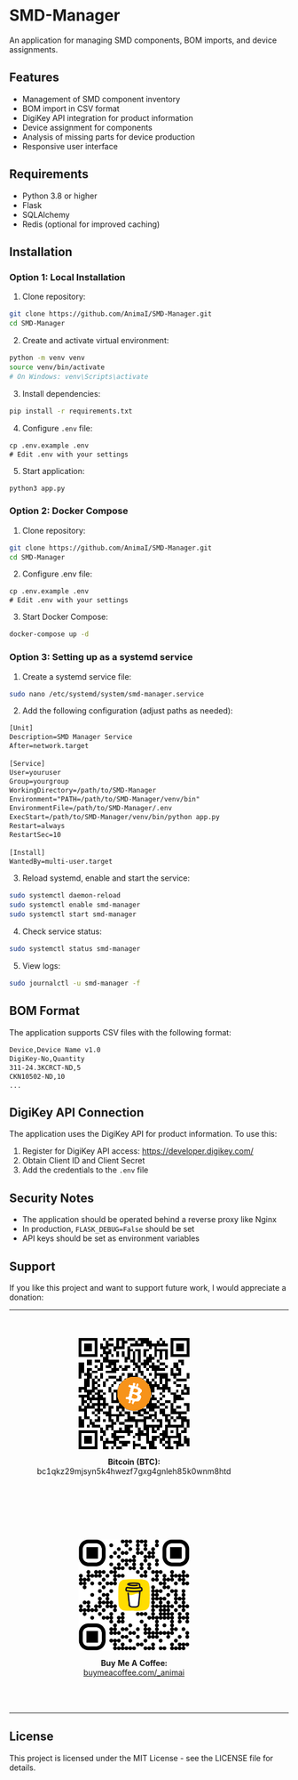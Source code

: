 # SMD-Manager

An application for managing SMD components, BOM imports, and device assignments.

## Features

- Management of SMD component inventory
- BOM import in CSV format
- DigiKey API integration for product information
- Device assignment for components
- Analysis of missing parts for device production
- Responsive user interface

## Requirements

- Python 3.8 or higher
- Flask
- SQLAlchemy
- Redis (optional for improved caching)

## Installation

### Option 1: Local Installation

1. Clone repository:
```bash
git clone https://github.com/AnimaI/SMD-Manager.git
cd SMD-Manager
```

2. Create and activate virtual environment:
```bash
python -m venv venv
source venv/bin/activate  
# On Windows: venv\Scripts\activate
```

3. Install dependencies:
```bash
pip install -r requirements.txt
```

4. Configure `.env` file:
```
cp .env.example .env
# Edit .env with your settings
```

5. Start application:
```bash
python3 app.py
```

### Option 2: Docker Compose

1. Clone repository:
```bash
git clone https://github.com/AnimaI/SMD-Manager.git
cd SMD-Manager
```

2. Configure .env file:
```
cp .env.example .env
# Edit .env with your settings
```

3. Start Docker Compose:
```bash
docker-compose up -d
```

### Option 3: Setting up as a systemd service

1. Create a systemd service file:
```bash
sudo nano /etc/systemd/system/smd-manager.service
```

2. Add the following configuration (adjust paths as needed):
```
[Unit]
Description=SMD Manager Service
After=network.target

[Service]
User=youruser
Group=yourgroup
WorkingDirectory=/path/to/SMD-Manager
Environment="PATH=/path/to/SMD-Manager/venv/bin"
EnvironmentFile=/path/to/SMD-Manager/.env
ExecStart=/path/to/SMD-Manager/venv/bin/python app.py
Restart=always
RestartSec=10

[Install]
WantedBy=multi-user.target
```

3. Reload systemd, enable and start the service:
```bash
sudo systemctl daemon-reload
sudo systemctl enable smd-manager
sudo systemctl start smd-manager
```

4. Check service status:
```bash
sudo systemctl status smd-manager
```

5. View logs:
```bash
sudo journalctl -u smd-manager -f
```

## BOM Format

The application supports CSV files with the following format:

```
Device,Device Name v1.0
DigiKey-No,Quantity
311-24.3KCRCT-ND,5
CKN10502-ND,10
...
```

## DigiKey API Connection

The application uses the DigiKey API for product information. To use this:

1. Register for DigiKey API access: https://developer.digikey.com/
2. Obtain Client ID and Client Secret
3. Add the credentials to the `.env` file

## Security Notes

- The application should be operated behind a reverse proxy like Nginx
- In production, `FLASK_DEBUG=False` should be set
- API keys should be set as environment variables

## Support

If you like this project and want to support future work, I would appreciate a donation:

<table style="border-collapse: collapse; border: none; width: 100%;">
  <tr>
    <td align="center" width="40%" style="padding: 50px; border: none;">
      <img src="docs/img/btc_qr.png" alt="Bitcoin QR Code" style="display: block; margin: auto;" width="200"/>
      <p style="text-align: center;"><strong>Bitcoin (BTC):</strong><br>bc1qkz29mjsyn5k4hwezf7gxg4gnleh85k0wnm8htd</p>
    </td>
    <td width="20%" style="border: none;"></td> <!-- Empty column for spacing -->
    <td align="center" width="40%" style="padding: 50px; border: none;">
      <img src="docs/img/btc-lightning_qr.svg" alt="Bitcoin Lightning QR Code" style="display: block; margin: auto;" width="200"/>
      <p style="text-align: center;"><strong>Bitcoin Lightning:</strong><br>
        <a href="https://getalby.com/p/animai" target="_blank" rel="noopener noreferrer">animai@getalby.com</a>
      </p>
    </td>
  </tr>
  <tr>
    <td align="center" width="40%" style="padding: 50px; border: none;">
      <img src="docs/img/bmc_qr.png" alt="Buy Me A Coffee QR Code" style="display: block; margin: auto;" width="200"/>
      <p style="text-align: center;"><strong>Buy Me A Coffee:</strong><br>
        <a href="https://buymeacoffee.com/_animai" target="_blank" rel="noopener noreferrer">buymeacoffee.com/_animai</a>
      </p>
    </td>
    <td width="20%" style="border: none;"></td> <!-- Empty column for spacing -->
    <td align="center" width="40%" style="padding: 50px; border: none;">
      <img src="docs/img/qrcode_ko-fi.png" alt="Ko-fi QR Code" style="display: block; margin: auto;" width="200"/>
      <p style="text-align: center;"><strong>Ko-fi:</strong><br>
        <a href="https://ko-fi.com/akamai" target="_blank" rel="noopener noreferrer">ko-fi.com/akamai</a>
      </p>
    </td>
  </tr>
</table>

## License

This project is licensed under the MIT License - see the LICENSE file for details.

